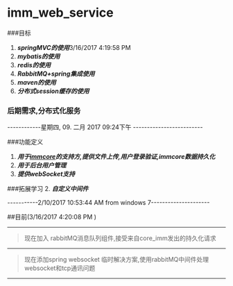 # imm_web_service

###目标

1. ***springMVC的使用***3/16/2017 4:19:58 PM 
2. ***mybatis的使用***
3. ***redis的使用***
4. ***RabbitMQ+spring集成使用***
4. ***maven的使用***
5. ***分布式session缓存的使用***

### 后期需求,分布式化服务 ###

------------星期四, 09. 二月 2017 09:24下午 -------------------------

###功能定义

1. ***用于[immcore](https://github.com/misnearzhang/imm_core_service)的支持方,提供文件上传,用户登录验证,immcore数据持久化***
2. ***用于后台用户管理***
3. ***提供webSocket支持***

###拓展学习
2. ***自定义中间件***

-----------2/10/2017 10:53:44 AM from windows 7---------------------



##目前(3/16/2017 4:20:08 PM  )

----------

>现在加入 rabbitMQ消息队列组件,接受来自core_imm发出的持久化请求

----------

>现在添加spring websocket 临时解决方案,使用rabbitMQ中间件处理websocket和tcp通讯问题

----------

